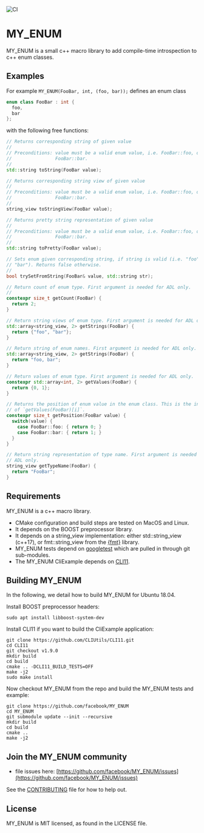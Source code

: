 ![CI](https://github.com/facebookincubator/MY_ENUM/workflows/CI/badge.svg)

# MY_ENUM

MY_ENUM is a small c++ macro library to add compile-time introspection to c++
enum classes.

## Examples

For example ``MY_ENUM(FooBar, int, (foo, bar));`` defines an enum class

```cpp
enum class FooBar : int {
  foo,
  bar
};
```

with the following free functions:

```cpp
// Returns corresponding string of given value
//
// Preconditions: value must be a valid enum value, i.e. FooBar::foo, or
//                FooBar::bar.
//
std::string toString(FooBar value);

// Returns corresponding string view of given value
//
// Preconditions: value must be a valid enum value, i.e. FooBar::foo, or
//                FooBar::bar.
//
string_view toStringView(FooBar value);

// Returns pretty string representation of given value
//
// Preconditions: value must be a valid enum value, i.e. FooBar::foo, or
//                FooBar::bar.
//
std::string toPretty(FooBar value);

// Sets enum given corresponding string, if string is valid (i.e. "foo" or
// "bar"). Returns false otherwise.
//
bool trySetFromString(FooBar& value, std::string str);

// Return count of enum type. First argument is needed for ADL only.
//
constexpr size_t getCount(FooBar) {
  return 2;
}

// Return string views of enum type. First argument is needed for ADL only.
std::array<string_view, 2> getStrings(FooBar) {
  return {"foo", "bar"};
}

// Return string of enum names. First argument is needed for ADL only.
std::array<string_view, 2> getStrings(FooBar) {
  return "foo, bar";
}

// Return values of enum type. First argument is needed for ADL only.
constexpr std::array<int, 2> getValues(FooBar) {
  return {0, 1};
}

// Returns the position of enum value in the enum class. This is the inverse
// of `getValues(FooBar)[i]`.
constexpr size_t getPosition(FooBar value) {
  switch(value) {
    case FooBar::foo: { return 0; }
    case FooBar::bar: { return 1; }
  }
}

// Return string representation of type name. First argument is needed for
// ADL only.
string_view getTypeName(FooBar) {
  return "FooBar";
}
```

## Requirements
MY_ENUM is a c++ macro library.
* CMake configuration and build steps are tested on MacOS and Linux.
* It depends on the BOOST preprocessor library.
* It depends on a string_view implementation: either std::string_view (c++17),
  or fmt::string_view from the [{fmt}](https://github.com/fmtlib/fmt) library.
* MY_ENUM tests depend on [googletest](https://github.com/google/googletest.git)
  which are pulled in through git sub-modules.
* The MY_ENUM CliExample depends on
  [CLI11](https://github.com/CLIUtils/CLI11.git).

## Building MY_ENUM

In the following, we detail how to build MY_ENUM for Ubuntu 18.04.

Install BOOST preprocessor headers:

```
sudo apt install libboost-system-dev
```

Install CLI11 if you want to build the CliExample application:

```
git clone https://github.com/CLIUtils/CLI11.git
cd CLI11
git checkout v1.9.0
mkdir build
cd build
cmake .. -DCLI11_BUILD_TESTS=OFF
make -j2
sudo make install
```

Now checkout MY_ENUM from the repo and build the MY_ENUM tests and example:

```
git clone https://github.com/facebook/MY_ENUM
cd MY_ENUM
git submodule update --init --recursive
mkdir build
cd build
cmake ..
make -j2
```

## Join the MY_ENUM community
* file issues here: [https://github.com/facebook/MY_ENUM/issues](https://github.com/facebook/MY_ENUM/issues)

See the [CONTRIBUTING](CONTRIBUTING.md) file for how to help out.


## License
MY_ENUM is MIT licensed, as found in the LICENSE file.
